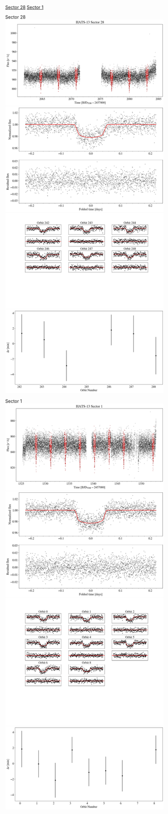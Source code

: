 [Sector 28](#sector28)
[Sector 1](#sector1)

<a name = "sector28"></a>
Sector 28
![alt text](/tt/HATS-13_Sector_28/HATS-13_Sector_28_a_TimeSeries.png)
![alt text](/tt/HATS-13_Sector_28/HATS-13_Sector_28_b_FoldedLightCurve.png)
![alt text](/tt/HATS-13_Sector_28/HATS-13_Sector_28_b_IndividualTransitsWithFit.png)
![alt text](/tt/HATS-13_Sector_28/HATS-13_Sector_28_c_TimingResiduals.png)

<a name = "sector1"></a>
Sector 1
![alt text](/tt/HATS-13_Sector_1/HATS-13_Sector_1_a_TimeSeries.png)
![alt text](/tt/HATS-13_Sector_1/HATS-13_Sector_1_b_FoldedLightCurve.png)
![alt text](/tt/HATS-13_Sector_1/HATS-13_Sector_1_b_IndividualTransitsWithFit.png)
![alt text](/tt/HATS-13_Sector_1/HATS-13_Sector_1_c_TimingResiduals.png)

